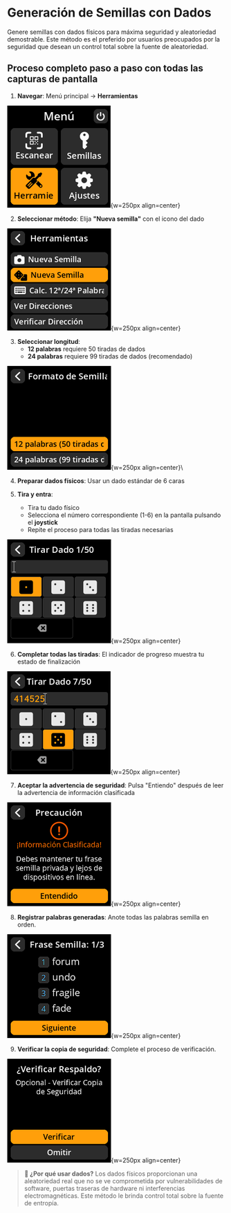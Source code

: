 # Generación de Semillas con Dados

Genere semillas con dados físicos para máxima seguridad y aleatoriedad demostrable. Este método es el preferido por usuarios preocupados por la seguridad que desean un control total sobre la fuente de aleatoriedad.

## Proceso completo paso a paso con todas las capturas de pantalla

1. **Navegar**: Menú principal → **Herramientas**

![Selección del menú Herramientas](images/ToolsOptionSelectView_sm_cn_es.png){w=250px align=center}

2. **Seleccionar método**: Elija **"Nueva semilla"** con el icono del dado

![Selección del método de dados](images/SeedGenerateDiceMethodView_sm_cn_es.png){w=250px align=center}

3. **Seleccionar longitud**:
     - **12 palabras** requiere 50 tiradas de dados
     - **24 palabras** requiere 99 tiradas de dados (recomendado)

![Semilla Longitud para el método de dados](images/SeedMnemonicLengthDiceView_sm_cn_es.png){w=250px align=center}\

4. **Preparar dados físicos**: Usar un dado estándar de 6 caras

5. **Tira y entra**:
     - Tira tu dado físico
     - Selecciona el número correspondiente (1-6) en la pantalla pulsando el **joystick**
     - Repite el proceso para todas las tiradas necesarias

![Instrucciones para tirar dados](images/ToolsDiceEntropyEntryView_sm_cn_es.png){w=250px align=center}

6. **Completar todas las tiradas**: El indicador de progreso muestra tu estado de finalización

![Indicador de progreso de la tirada de dados](images/ToolsDiceEntropyProgressView_sm_cn_es.png){w=250px align=center}

7. **Aceptar la advertencia de seguridad**: Pulsa "Entiendo" después de leer la advertencia de información clasificada

![Advertencia de seguridad para la semilla generada por dados](images/SeedWarningView_sm_cn_es.png){w=250px align=center}

8. **Registrar palabras generadas**: Anote todas las palabras semilla en orden.

![Pantalla de visualización de palabras semilla](images/SeedMnemonicEntryView_sm_cn_es.png){w=250px align=center}

9. **Verificar la copia de seguridad**: Complete el proceso de verificación.

![Pantalla de verificación de la copia de seguridad de la semilla](images/SeedBackupTestView_sm_cn_es.png){w=250px align=center}

> **🎲 ¿Por qué usar dados?** Los dados físicos proporcionan una aleatoriedad real que no se ve comprometida por vulnerabilidades de software, puertas traseras de hardware ni interferencias electromagnéticas. Este método le brinda control total sobre la fuente de entropía.
